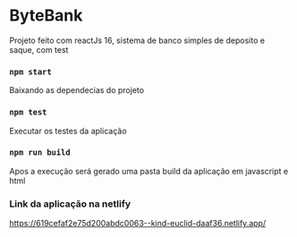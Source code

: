 # ByteBank

Projeto feito com reactJs 16, sistema de banco simples de deposito e saque, com test

### `npm start`

Baixando as dependecias do projeto

### `npm test`

Executar os testes da aplicação

### `npm run build`

Apos a execução será gerado uma pasta build da aplicação em javascript e html

### Link da aplicação na netlify

https://619cefaf2e75d200abdc0063--kind-euclid-daaf36.netlify.app/
